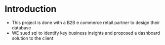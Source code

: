 # Introduction

- This project is done with a B2B e commerce retail partner to design their database
- WE sued sql to identify key business insights and proposed a dashboard solution to the client
